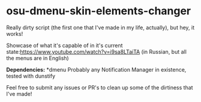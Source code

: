 # osu-dmenu-skin-elements-changer
Really dirty script (the first one that I've made in my life, actually), but hey, it works! 


Showcase of what it's capable of in it's current state:https://www.youtube.com/watch?v=i9sa8LTaiTA (in Russian, but all the menus are in English)

**Dependencies:**
*dmenu
Probably any Notification Manager in existence, tested with dunstify

Feel free to submit any issues or PR's to clean up some of the dirtiness that I've made!
